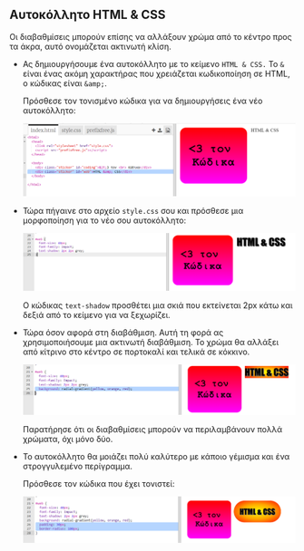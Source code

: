 ## Αυτοκόλλητο HTML & CSS

Οι διαβαθμίσεις μπορούν επίσης να αλλάξουν χρώμα από το κέντρο προς τα άκρα, αυτό ονομάζεται ακτινωτή κλίση.

+ Ας δημιουργήσουμε ένα αυτοκόλλητο με το κείμενο `HTML & CSS.` Το `&` είναι ένας ακόμη χαρακτήρας που χρειάζεται κωδικοποίηση σε HTML, ο κώδικας είναι `&amp;`.
    
    Πρόσθεσε τον τονισμένο κώδικα για να δημιουργήσεις ένα νέο αυτοκόλλητο:
    
    ![screenshot](images/stickers-web-html.png)

+ Τώρα πήγαινε στο αρχείο `style.css` σου και πρόσθεσε μια μορφοποίηση για το νέο σου αυτοκόλλητο:
    
    ![screenshot](images/stickers-web-font.png)
    
    Ο κώδικας `text-shadow` προσθέτει μια σκιά που εκτείνεται 2px κάτω και δεξιά από το κείμενο για να ξεχωρίζει.

+ Τώρα όσον αφορά στη διαβάθμιση. Αυτή τη φορά ας χρησιμοποιήσουμε μια ακτινωτή διαβάθμιση. Το χρώμα θα αλλάξει από κίτρινο στο κέντρο σε πορτοκαλί και τελικά σε κόκκινο.
    
    ![screenshot](images/stickers-web-gradient.png)
    
    Παρατήρησε ότι οι διαβαθμίσεις μπορούν να περιλαμβάνουν πολλά χρώματα, όχι μόνο δύο.

+ Το αυτοκόλλητο θα μοιάζει πολύ καλύτερο με κάποιο γέμισμα και ένα στρογγυλεμένο περίγραμμα.
    
    Πρόσθεσε τον κώδικα που έχει τονιστεί:
    
    ![screenshot](images/stickers-web-padding.png)